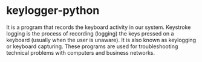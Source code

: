 # keylogger-python
It is a program that records the keyboard activity in our system.
Keystroke logging is the process of recording (logging) the keys pressed on a keyboard (usually when the user is unaware). It is also known as keylogging or keyboard capturing. These programs are used for troubleshooting technical problems with computers and business networks.
